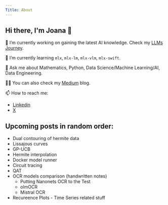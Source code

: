 ```yaml
---
Title: About
---
```


## Hi there, I'm Joana 👋

🔭 I’m currently working on gaining the latest AI knowledge. Check my [LLMs Journey](https://github.com/JoeJoe1313/LLMs-Journey).

🌱 I’m currently learning `mlx`, `mlx-lm`, `mlx-vlm`, `mlx-swift`.

💬 Ask me about Mathematics, Python, Data Science/Machine Learning/AI, Data Engineering.

👩‍💻 You can also check my [Medium](https://medium.com/@levchevajoana) blog.

📫 How to reach me:

- [Linkedin](https://www.linkedin.com/in/joana-levtcheva-479844164/)
- [X](https://x.com/13_jo_jo_13)

## Upcoming posts in random order:

- ⁠Dual contouring of hermite data
- Lissajous curves
- GP-UCB
- Hermite interpolation
- ⁠Docker model runner
- Circuit tracing
- QAT
- OCR models comparison (handwritten notes)
    - Putting Nanonets OCR to the Test
    - olmOCR
    - Mistral OCR
- Recureence Plots - Time Series related stuff

